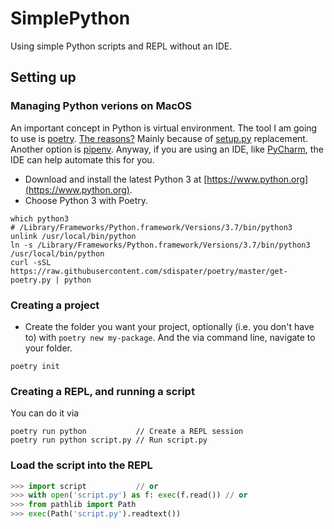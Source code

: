 # SimplePython

Using simple Python scripts and REPL without an IDE.

## Setting up

### Managing Python verions on MacOS

An important concept in Python is virtual environment. The tool I am going to use is [poetry](https://github.com/sdispater/poetry). [The reasons?](https://github.com/sdispater/poetry#why) Mainly because of [setup.py](https://github.com/kennethreitz/setup.py) replacement. Another option is [pipenv](https://pipenv.readthedocs.io/en/latest/). Anyway, if you are using an IDE, like [PyCharm](https://www.jetbrains.com/pycharm/), the IDE can help automate this for you.

- Download and install the latest Python 3 at [https://www.python.org](https://www.python.org).
- Choose Python 3 with Poetry.

```commandline
which python3
# /Library/Frameworks/Python.framework/Versions/3.7/bin/python3
unlink /usr/local/bin/python
ln -s /Library/Frameworks/Python.framework/Versions/3.7/bin/python3 /usr/local/bin/python
curl -sSL https://raw.githubusercontent.com/sdispater/poetry/master/get-poetry.py | python
```

### Creating a project

- Create the folder you want your project, optionally (i.e. you don't have to) with `poetry new my-package`. And the via command line, navigate to your folder.

```commandline
poetry init
```

### Creating a REPL, and running a script

You can do it via

```commandline
poetry run python           // Create a REPL session
poetry run python script.py // Run script.py
```

### Load the script into the REPL

```python
>>> import script           // or
>>> with open('script.py') as f: exec(f.read()) // or
>>> from pathlib import Path
>>> exec(Path('script.py').readtext())
```
